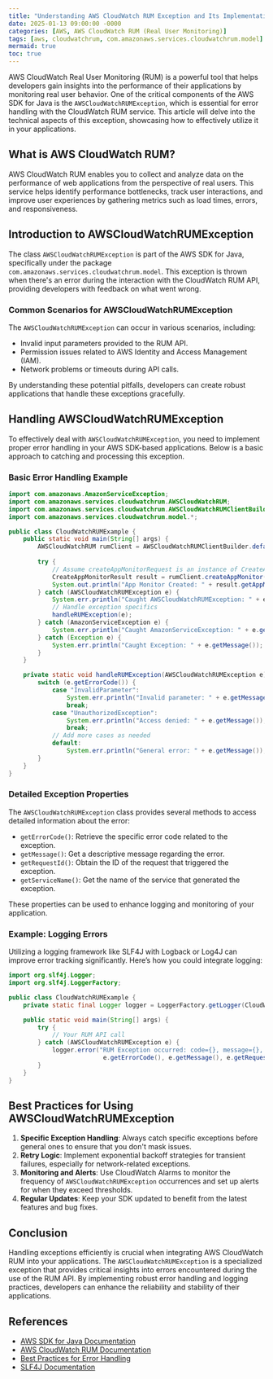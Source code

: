 ```yaml
---
title: "Understanding AWS CloudWatch RUM Exception and Its Implementation"
date: 2025-01-13 09:00:00 -0000
categories: [AWS, AWS CloudWatch RUM (Real User Monitoring)]
tags: [aws, cloudwatchrum, com.amazonaws.services.cloudwatchrum.model]
mermaid: true
toc: true
---
```



AWS CloudWatch Real User Monitoring (RUM) is a powerful tool that helps developers gain insights into the performance of their applications by monitoring real user behavior. One of the critical components of the AWS SDK for Java is the `AWSCloudWatchRUMException`, which is essential for error handling with the CloudWatch RUM service. This article will delve into the technical aspects of this exception, showcasing how to effectively utilize it in your applications. 

## What is AWS CloudWatch RUM?

AWS CloudWatch RUM enables you to collect and analyze data on the performance of web applications from the perspective of real users. This service helps identify performance bottlenecks, track user interactions, and improve user experiences by gathering metrics such as load times, errors, and responsiveness.

## Introduction to AWSCloudWatchRUMException

The class `AWSCloudWatchRUMException` is part of the AWS SDK for Java, specifically under the package `com.amazonaws.services.cloudwatchrum.model`. This exception is thrown when there's an error during the interaction with the CloudWatch RUM API, providing developers with feedback on what went wrong.

### Common Scenarios for AWSCloudWatchRUMException

The `AWSCloudWatchRUMException` can occur in various scenarios, including:
- Invalid input parameters provided to the RUM API.
- Permission issues related to AWS Identity and Access Management (IAM).
- Network problems or timeouts during API calls.

By understanding these potential pitfalls, developers can create robust applications that handle these exceptions gracefully.

## Handling AWSCloudWatchRUMException

To effectively deal with `AWSCloudWatchRUMException`, you need to implement proper error handling in your AWS SDK-based applications. Below is a basic approach to catching and processing this exception.

### Basic Error Handling Example

```java
import com.amazonaws.AmazonServiceException;
import com.amazonaws.services.cloudwatchrum.AWSCloudWatchRUM;
import com.amazonaws.services.cloudwatchrum.AWSCloudWatchRUMClientBuilder;
import com.amazonaws.services.cloudwatchrum.model.*;

public class CloudWatchRUMExample {
    public static void main(String[] args) {
        AWSCloudWatchRUM rumClient = AWSCloudWatchRUMClientBuilder.defaultClient();
        
        try {
            // Assume createAppMonitorRequest is an instance of CreateAppMonitorRequest
            CreateAppMonitorResult result = rumClient.createAppMonitor(createAppMonitorRequest);
            System.out.println("App Monitor Created: " + result.getAppMonitor());
        } catch (AWSCloudWatchRUMException e) {
            System.err.println("Caught AWSCloudWatchRUMException: " + e.getMessage());
            // Handle exception specifics
            handleRUMException(e);
        } catch (AmazonServiceException e) {
            System.err.println("Caught AmazonServiceException: " + e.getMessage());
        } catch (Exception e) {
            System.err.println("Caught Exception: " + e.getMessage());
        }
    }

    private static void handleRUMException(AWSCloudWatchRUMException e) {
        switch (e.getErrorCode()) {
            case "InvalidParameter":
                System.err.println("Invalid parameter: " + e.getMessage());
                break;
            case "UnauthorizedException":
                System.err.println("Access denied: " + e.getMessage());
                break;
            // Add more cases as needed
            default:
                System.err.println("General error: " + e.getMessage());
        }
    }
}
```

### Detailed Exception Properties

The `AWSCloudWatchRUMException` class provides several methods to access detailed information about the error:

- `getErrorCode()`: Retrieve the specific error code related to the exception.
- `getMessage()`: Get a descriptive message regarding the error.
- `getRequestId()`: Obtain the ID of the request that triggered the exception.
- `getServiceName()`: Get the name of the service that generated the exception.

These properties can be used to enhance logging and monitoring of your application.

### Example: Logging Errors

Utilizing a logging framework like SLF4J with Logback or Log4J can improve error tracking significantly. Here’s how you could integrate logging:

```java
import org.slf4j.Logger;
import org.slf4j.LoggerFactory;

public class CloudWatchRUMExample {
    private static final Logger logger = LoggerFactory.getLogger(CloudWatchRUMExample.class);

    public static void main(String[] args) {
        try {
            // Your RUM API call
        } catch (AWSCloudWatchRUMException e) {
            logger.error("RUM Exception occurred: code={}, message={}, requestId={}", 
                          e.getErrorCode(), e.getMessage(), e.getRequestId());
        }
    }
}
```

## Best Practices for Using AWSCloudWatchRUMException

1. **Specific Exception Handling**: Always catch specific exceptions before general ones to ensure that you don't mask issues.
2. **Retry Logic**: Implement exponential backoff strategies for transient failures, especially for network-related exceptions.
3. **Monitoring and Alerts**: Use CloudWatch Alarms to monitor the frequency of `AWSCloudWatchRUMException` occurrences and set up alerts for when they exceed thresholds.
4. **Regular Updates**: Keep your SDK updated to benefit from the latest features and bug fixes.

## Conclusion

Handling exceptions efficiently is crucial when integrating AWS CloudWatch RUM into your applications. The `AWSCloudWatchRUMException` is a specialized exception that provides critical insights into errors encountered during the use of the RUM API. By implementing robust error handling and logging practices, developers can enhance the reliability and stability of their applications.

## References

- [AWS SDK for Java Documentation](https://docs.aws.amazon.com/sdk-for-java/latest/developer-guide/home.html)
- [AWS CloudWatch RUM Documentation](https://docs.aws.amazon.com/cloudwatch/latest/monitoring/CloudWatch-RUM.html)
- [Best Practices for Error Handling](https://aws.amazon.com/blogs/developer/error-handling-in-aws-sdk-for-java/)
- [SLF4J Documentation](http://www.slf4j.org/manual.html)
